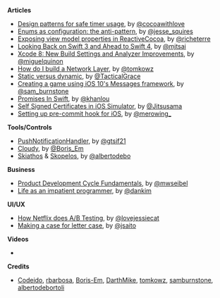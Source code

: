 
**Articles**

* [Design patterns for safe timer usage](http://www.cocoawithlove.com/blog/2016/07/30/timer-problems.html), by [@cocoawithlove](https://twitter.com/cocoawithlove)
* [Enums as configuration: the anti-pattern](http://www.jessesquires.com/enums-as-configs/), by [@jesse_squires](https://twitter.com/jesse_squires)
* [Exposing view model properties in ReactiveCocoa](http://www.martinrichter.net/blog/2016/07/30/exposing-view-model-properties-in-rac/), by [@richeterre](https://twitter.com/richeterre)
* [Looking Back on Swift 3 and Ahead to Swift 4](http://mjtsai.com/blog/2016/07/30/looking-back-on-swift-3-and-ahead-to-swift-4/), by [@mjtsai](https://twitter.com/mjtsai)
* [Xcode 8: New Build Settings and Analyzer Improvements](http://www.miqu.me/blog/2016/07/31/xcode-8-new-build-settings-and-analyzer-improvements/), by [@miguelquinon](https://twitter.com/miguelquinon)
* [How do I build a Network Layer](http://szulctomasz.com/how-do-I-build-a-network-layer/), by [@tomkowz](https://twitter.com/tomkowz)
* [Static versus dynamic](http://justtesting.org/post/148297302871/static-versus-dynamic), by [@TacticalGrace](https://twitter.com/TacticalGrace)
* [Creating a game using iOS 10's Messages framework](https://www.shinobicontrols.com/blog/ios-10-day-by-day-day-1-messages), by [@sam_burnstone](https://twitter.com/sam_burnstone)
* [Promises In Swift](http://khanlou.com/2016/08/promises-in-swift/), by [@khanlou](https://twitter.com/khanlou)
* [Self Signed Certificates in iOS Simulator](https://jitsusamablog.wordpress.com/2016/08/03/self-signed-certificates-in-ios-simulator/), by [@Jitsusama](https://twitter.com/Jitsusama)
* [Setting up pre-commit hook for iOS](http://merowing.info/2016/08/setting-up-pre-commit-hook-for-ios/), by [@merowing_](https://twitter.com/merowing_)

**Tools/Controls**

* [PushNotificationHandler](https://github.com/gtsif21/PushNotificationHandler), by [@gtsif21](https://github.com/gtsif21)
* [Cloudy](https://github.com/Boris-Em/Cloudy), by [@Boris_Em](https://twitter.com/Boris_Em)
* [Skiathos](https://github.com/albertodebortoli/Skiathos) & [Skopelos](https://github.com/albertodebortoli/Skopelos), by [@albertodebo](https://twitter.com/albertodebo)

**Business**

* [Product Development Cycle Fundamentals](http://themacro.com/articles/2016/08/product-development-cycle-fundamentals/), by [@mwseibel](https://twitter.com/mwseibel)
* [Life as an impatient programmer](https://m.signalvnoise.com/life-as-an-impatient-programmer-114c5a2f677f#.v77ey8184), by [@dankim](https://twitter.com/dankim)

**UI/UX**

* [How Netflix does A/B Testing](https://uxdesign.cc/how-netflix-does-a-b-testing-87df9f9bf57c#.jloajouzt), by [@lovejessiecat](https://uxdesign.cc/@lovejessiecat)
* [Making a case for letter case](https://medium.com/@jsaito/making-a-case-for-letter-case-19d09f653c98#.93a82fhap), by [@jsaito](https://medium.com/@jsaito)

**Videos**

*

**Credits**

* [Codeido](https://github.com/Codeido), [rbarbosa](https://github.com/rbarbosa), [Boris-Em](https://github.com/Boris-Em), [DarthMike](https://github.com/DarthMike), [tomkowz](https://github.com/tomkowz), [samburnstone](https://github.com/samburnstone), [albertodebortoli](https://github.com/albertodebortoli)
